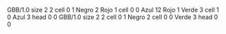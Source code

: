 <gs-board without-header> GBB/1.0
size 2 2
cell 0 1 Negro 2 Rojo 1 
cell 0 0 Azul 12 Rojo 1 Verde 3 
cell 1 0 Azul 3 
head 0 0
 </gs-board>
<gs-board without-header> GBB/1.0
size 2 2
cell 0 1 Negro 2 
cell 0 0 Verde 3 
head 0 0 </gs-board>